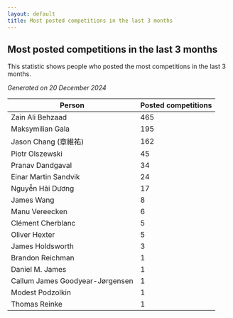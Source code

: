 ```yaml
---
layout: default
title: Most posted competitions in the last 3 months
---
```

## Most posted competitions in the last 3 months
This statistic shows people who posted the most competitions in the last 3 months.

*Generated on 20 December 2024*

| Person | Posted competitions |
| --- | --- |
| Zain Ali Behzaad | 465 |
| Maksymilian Gala | 195 |
| Jason Chang (章維祐) | 162 |
| Piotr Olszewski | 45 |
| Pranav Dandgaval | 34 |
| Einar Martin Sandvik | 24 |
| Nguyễn Hải Dương | 17 |
| James Wang | 8 |
| Manu Vereecken | 6 |
| Clément Cherblanc | 5 |
| Oliver Hexter | 5 |
| James Holdsworth | 3 |
| Brandon Reichman | 1 |
| Daniel M. James | 1 |
| Callum James Goodyear-Jørgensen | 1 |
| Modest Podzolkin | 1 |
| Thomas Reinke | 1 |
